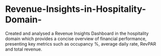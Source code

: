 # Revenue-Insights-in-Hospitality-Domain-
Created and analysed a Revenue Insights Dashboard in the hospitality domain which provides a concise overview of financial performance, presenting key metrics such as occupancy %, average daily rate, RevPAR and total revenue.

